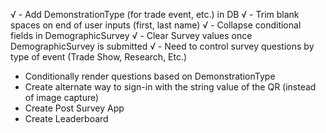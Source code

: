 √ - Add DemonstrationType (for trade event, etc.) in DB
√ - Trim blank spaces on end of user inputs (first, last name)
√ - Collapse conditional fields in DemographicSurvey
√ - Clear Survey values once DemographicSurvey is submitted
√ - Need to control survey questions by type of event (Trade Show, Research, Etc.)
- Conditionally render questions based on DemonstrationType 
- Create alternate way to sign-in with the string value of the QR (instead of image capture)
- Create Post Survey App
- Create Leaderboard

